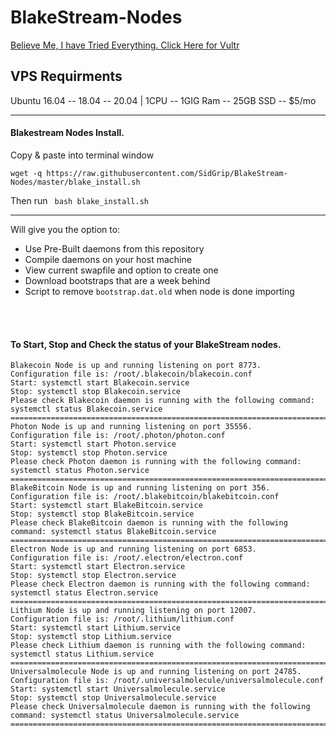 # BlakeStream-Nodes
<a href="https://www.vultr.com/?ref=7390666" rel="nofollow">Believe Me, I have Tried Everything. Click Here for Vultr</a>
## VPS Requirments
Ubuntu 16.04 -- 18.04 -- 20.04  |  1CPU -- 1GIG Ram -- 25GB SSD -- $5/mo
***
#### Blakestream Nodes Install.

Copy & paste into terminal window
```
wget -q https://raw.githubusercontent.com/SidGrip/BlakeStream-Nodes/master/blake_install.sh
```
Then run ``` bash blake_install.sh``` 
***
Will give you the option to: 
<br>
- Use Pre-Built daemons from this repository
- Compile daemons on your host machine
- View current swapfile and option to create one
- Download bootstraps that are a week behind
- Script to remove ```bootstrap.dat.old``` when node is done importing
<br>
<br>

#### To Start, Stop and Check the status of your BlakeStream nodes.
```=======================================================================================================================
Blakecoin Node is up and running listening on port 8773.
Configuration file is: /root/.blakecoin/blakecoin.conf
Start: systemctl start Blakecoin.service
Stop: systemctl stop Blakecoin.service
Please check Blakecoin daemon is running with the following command: systemctl status Blakecoin.service
=======================================================================================================================
Photon Node is up and running listening on port 35556.
Configuration file is: /root/.photon/photon.conf
Start: systemctl start Photon.service
Stop: systemctl stop Photon.service
Please check Photon daemon is running with the following command: systemctl status Photon.service
======================================================================================================================
BlakeBitcoin Node is up and running listening on port 356.
Configuration file is: /root/.blakebitcoin/blakebitcoin.conf
Start: systemctl start BlakeBitcoin.service
Stop: systemctl stop BlakeBitcoin.service
Please check BlakeBitcoin daemon is running with the following command: systemctl status BlakeBitcoin.service
=======================================================================================================================
Electron Node is up and running listening on port 6853.
Configuration file is: /root/.electron/electron.conf
Start: systemctl start Electron.service
Stop: systemctl stop Electron.service
Please check Electron daemon is running with the following command: systemctl status Electron.service
=======================================================================================================================
Lithium Node is up and running listening on port 12007.
Configuration file is: /root/.lithium/lithium.conf
Start: systemctl start Lithium.service
Stop: systemctl stop Lithium.service
Please check Lithium daemon is running with the following command: systemctl status Lithium.service
=======================================================================================================================
Universalmolecule Node is up and running listening on port 24785.
Configuration file is: /root/.universalmolecule/universalmolecule.conf
Start: systemctl start Universalmolecule.service
Stop: systemctl stop Universalmolecule.service
Please check Universalmolecule daemon is running with the following command: systemctl status Universalmolecule.service
=======================================================================================================================
```
